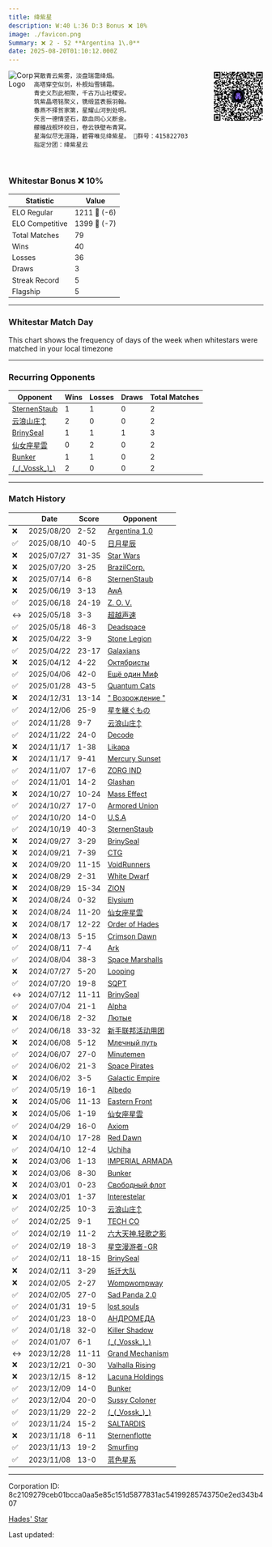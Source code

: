 ```yaml
---
title: ​绛紫星
description: W:40 L:36 D:3 Bonus ❌ 10%
image: ./favicon.png
Summary: ❌ 2 - 52 **Argentina 1\.0**
date: 2025-08-20T01:10:12.000Z
---
```

<head>
<link rel="icon" type="image/x-icon" href="./favicon.ico">
</head>
<img align="left" width="50" height="50" src="./favicon.ico" alt="Corp Logo"><img align="right" width="100" height="100" src="./qr.png" alt="QR Code">

```
冥散青云紫雾，淡盘瑞霭绛烟。
高塔穿空似剑，朴舰灿雪铺霜。
青史义烈此相聚，千古万山社稷安。
筑紫晶塔铭聚义，镌缎蓝表振羽翰。
春燕不择贫家第，星耀山河到处明。
矢言一德情坚石，歃血同心义断金。
艨艟战舰环皎日，卷云铁壁布青冥。
星海似尽无涯路，碧霄唯见绛紫星。 群号：415822703
指定分团：绛紫星云
```
<br>

### Whitestar Bonus ❌ 10%

| Statistic | Value |
| --- | --- |
| ELO Regular | 1211 🔻  (-6)|
| ELO Competitive | 1399 🔻  (-7)|
| Total Matches | 79 |
| Wins | 40 |
| Losses | 36 |
| Draws | 3 |
| Streak Record | 5 |
| Flagship | 5 |

---

### Whitestar Match Day

This chart shows the frequency of days of the week when whitestars were matched in your local timezone

<!-- Load Chart.js from jsDelivr CDN -->
<script src="https://cdn.jsdelivr.net/npm/chart.js@4.0.1"></script>

<!-- Create a canvas element where the chart will be rendered -->
<canvas id="myChart" width="400" height="200"></canvas>

<!-- JavaScript code to render the bar chart -->
<script>
    document.addEventListener("DOMContentLoaded", function() {
        // Ensure scanTime is an array; if empty, handle accordingly
        let timestamps = [1755220212,1754364111,1753153458,1752590603,1752074732,1749871315,1749840569,1747146434,1747143139,1744932659,1744927552,1743998384,1743509703,1737613131,1735230643,1733049640,1732404340,1731844811,1731428327,1731399276,1730555063,1730021379,1729580850,1729567931,1728962386,1728891758,1726987063,1726455591,1726379545,1724486696,1724480385,1724041047,1724041047,1723430988,1723129576,1722935449,1722338936,1721646533,1721043997,1720362066,1719681085,1718251096,1718250796,1717389990,1717339196,1716903423,1716892202,1715702776,1714576269,1714567555,1713967225,1712329082,1712329082,1709306995,1709305110,1708863099,1708860694,1708418070,1708417769,1707920144,1707919843,1707211668,1707190334,1706683863,1706676952,1706236693,1705586376,1705150637,1704186588,1703306669,1702715320,1702167730,1701733142,1701272109,1700807753,1700357541,1699890728,1699456688,1699020962];

        const fontColor = 'rgba(64, 128, 160, 1)';

        // Function to convert Unix timestamps to day of the week (0=Sunday, 6=Saturday)
        function getDayOfWeek(timestamp) {
            return new Date(timestamp * 1000).getDay();
        }

        // Initialize an array to count occurrences for each day of the week
        let dayCounts = [0, 0, 0, 0, 0, 0, 0];

        // Populate the dayCounts array based on the scanTime data
        timestamps.forEach(ts => {
            let dayOfWeek = getDayOfWeek(ts);
            dayCounts[dayOfWeek]++;
        });

        // Chart.js configuration for the bar chart
        const data = {
            labels: ['Sunday', 'Monday', 'Tuesday', 'Wednesday', 'Thursday', 'Friday', 'Saturday'],
            datasets: [{
                data: dayCounts,
                backgroundColor: [
                    'rgba(0, 191, 255, 0.2)',   // Deep Sky Blue (Sunday)
                    'rgba(135, 206, 250, 0.2)', // Light Sky Blue (Monday)
                    'rgba(173, 216, 230, 0.2)', // Light Blue (Tuesday)
                    'rgba(214, 236, 243, 0.2)', // Custom light blue (Wednesday)
                    'rgba(173, 216, 230, 0.2)', // Light Blue (Thursday)
                    'rgba(135, 206, 250, 0.2)', // Light Sky Blue (Friday)
                    'rgba(0, 191, 255, 0.2)'    // Deep Sky Blue (Saturday)
                ],
                borderColor: [
                    'rgba(0, 191, 255, 1)',
                    'rgba(135, 206, 250, 1)',
                    'rgba(173, 216, 230, 1)',
                    'rgba(214, 236, 243, 1)',
                    'rgba(173, 216, 230, 1)',
                    'rgba(135, 206, 250, 1)',
                    'rgba(0, 191, 255, 1)'
                ],
                borderWidth: 1,
                minBarLength: 5
            }]
        };

        const config = {
            type: 'bar',
            data: data,
            options: {
                scales: {
                    y: {
                        beginAtZero: true,
                        ticks: {
                            stepSize: 1,
                            color: fontColor
                        },
                        grid: {
                            color: 'rgba(255, 255, 255, 0.2)'
                        }
                    },
                    x: {
                        ticks: {
                            color: fontColor
                        },
                        grid: {
                            display: false 
                        }
                    }
                },
                plugins: {
                    legend: {
                        display: false
                    }
                }
            }
        };

        // Render the chart
        const ctx = document.getElementById('myChart').getContext('2d');
        const myChart = new Chart(ctx, config);
    });
</script>
    
---
### Recurring Opponents

| Opponent | Wins | Losses | Draws | Total Matches |
| --- | --- | --- | --- | --- |
| [SternenStaub](https://ws.tsl.rocks/corp/11f1e8a4d522eaef8cb40c95d07b4533097aa6509ddafd1d7efc1449e8b10f38/) | 1 | 1 | 0 | 2 |
| [云浪山庄↕](https://ws.tsl.rocks/corp/597bcb53e7f2e8f5bf2135602da30d76170ca6a5d950a0c60b5c617b6c32dead/) | 2 | 0 | 0 | 2 |
| [BrinySeal](https://ws.tsl.rocks/corp/05ada6d14c0c53422b434d3d55b1440370f85e96f93c74992cb8c4eb8f5503ba/) | 1 | 1 | 1 | 3 |
| [仙女座星雲](https://ws.tsl.rocks/corp/e8532ebca58cb402f027fdb3db24507799f38a7123ef124fae8ab7591dac77bd/) | 0 | 2 | 0 | 2 |
| [Bunker](https://ws.tsl.rocks/corp/583eeb4aaa577ce5d9806fc637f83d7c02b2a29fa2d47eb38fd658be8ef93588/) | 1 | 1 | 0 | 2 |
| [\(\_\(\_Vossk\_\)\_\)](https://ws.tsl.rocks/corp/6db23201f00670abe532f02a8fc28e109f95d673ef31ca1df7362c0a6c45dd2f/) | 2 | 0 | 0 | 2 |

---
### Match History

|  | Date | Score | Opponent |
| --- | --- | --- | --- |
| ❌ | 2025/08/20 | 2-52 | [Argentina 1\.0](https://ws.tsl.rocks/corp/582e7dce954da49eb68cdf263806d5b8f37da4c81a6eef072e63102be0fa5449/) |
| ✅ | 2025/08/10 | 40-5 | [日月星辰](https://ws.tsl.rocks/corp/d4f02aae2e03f6d0af99e1291b59b8bc7ea9c5baae99fc2eff5afe1e4baedc30/) |
| ❌ | 2025/07/27 | 31-35 | [Star Wars](https://ws.tsl.rocks/corp/2dd3aee3667c5c190079cc378773d809ece1b146bc0a16fce6c46663fc3b6992/) |
| ❌ | 2025/07/20 | 3-25 | [BrazilCorp\.](https://ws.tsl.rocks/corp/623f28fa77360220e64570e6493ec911dc1e814d1686305b7879da48d808d1cf/) |
| ❌ | 2025/07/14 | 6-8 | [SternenStaub](https://ws.tsl.rocks/corp/11f1e8a4d522eaef8cb40c95d07b4533097aa6509ddafd1d7efc1449e8b10f38/) |
| ❌ | 2025/06/19 | 3-13 | [AwA](https://ws.tsl.rocks/corp/9e1ba6b6db84b30e4d5cc2ff2933e0472d2e943670f25b712564f1cc01a63feb/) |
| ✅ | 2025/06/18 | 24-19 | [Z\. O\. V\.](https://ws.tsl.rocks/corp/4f56534357f2407b25faee160f9dca4ee83b8f9ca4425ba472a47298faf54096/) |
| ↔️ | 2025/05/18 | 3-3 | [超越声速](https://ws.tsl.rocks/corp/c80951822ff08b108eaa885a614cb9d41079099683e9804b33647baa51574183/) |
| ✅ | 2025/05/18 | 46-3 | [Deadspace](https://ws.tsl.rocks/corp/45fc2bf2d1b40361071590e427fa47116d4e5e063064d17ed9933bbd61f04369/) |
| ❌ | 2025/04/22 | 3-9 | [Stone Legion](https://ws.tsl.rocks/corp/60cd15c27192f777f2e4abc413a83d4ab33bbccd7764a387afd2347dcd3d751a/) |
| ✅ | 2025/04/22 | 23-17 | [Galaxians](https://ws.tsl.rocks/corp/94728c6eb201c1f15c6e2304b5920aa155ccc1a7aac83b574baae51c53a22c5d/) |
| ❌ | 2025/04/12 | 4-22 | [Октябристы](https://ws.tsl.rocks/corp/04bc2e393574e6987401e2851108ad114745016e9bec7b70cb49fc31d1981496/) |
| ✅ | 2025/04/06 | 42-0 | [Ещё один Миф](https://ws.tsl.rocks/corp/b091930b1e7a5540c2cfaa75d184dc82314a1248bbd6e4daae0867f3f248a19f/) |
| ✅ | 2025/01/28 | 43-5 | [Quantum Cats](https://ws.tsl.rocks/corp/0b6309a414bde261db3ee5592ae72168ca48d02558f5bc597950f11e55f92ae6/) |
| ❌ | 2024/12/31 | 13-14 | [" Возрождение "](https://ws.tsl.rocks/corp/4422f581b40217ac99ee97df59d8d887249c4cdc51d2d5fe901f438ab720d26d/) |
| ✅ | 2024/12/06 | 25-9 | [星を継ぐもの](https://ws.tsl.rocks/corp/107aa372f22d23bb567b3a7fefd3442d93a2984204d7189bbb0fed1ee976ede2/) |
| ✅ | 2024/11/28 | 9-7 | [云浪山庄↕](https://ws.tsl.rocks/corp/597bcb53e7f2e8f5bf2135602da30d76170ca6a5d950a0c60b5c617b6c32dead/) |
| ✅ | 2024/11/22 | 24-0 | [Decode](https://ws.tsl.rocks/corp/848408d1ee1a3c08302a936241ea5cbe170cb66dc343d3339ed3ae4baeb82e57/) |
| ❌ | 2024/11/17 | 1-38 | [Likapa](https://ws.tsl.rocks/corp/430376e86f786afe6d4201e70b5fd09f2cdd41ca6d81ee693737e3361c06a1f4/) |
| ❌ | 2024/11/17 | 9-41 | [Mercury Sunset](https://ws.tsl.rocks/corp/2771ec0a0e9523f8a7b62dd470c9ab87bf2bcf2b13fb47f6f97ea826337b2b20/) |
| ✅ | 2024/11/07 | 17-6 | [ZORG IND](https://ws.tsl.rocks/corp/61902ac82b4e5d8b9740d8f783424bbf4f0c804602e644fcb3d6e0447457776f/) |
| ✅ | 2024/11/01 | 14-2 | [Glashan](https://ws.tsl.rocks/corp/48b9fa3df8bbc6ce4a8455e9b923f28c0eccb8054c9f72e9c14e6acfee5a23a4/) |
| ❌ | 2024/10/27 | 10-24 | [Mass Effect](https://ws.tsl.rocks/corp/6f715653bec3925d9c3acd7c2388fe8e1c79332146894ed424f57bd2636de8c7/) |
| ✅ | 2024/10/27 | 17-0 | [Armored Union](https://ws.tsl.rocks/corp/4dacc02ca314ab864578421db538b0eb10b0c8c81dc0edd91c5090717d087c7f/) |
| ✅ | 2024/10/20 | 14-0 | [U\.S\.A](https://ws.tsl.rocks/corp/6d7a18e9893736881762a4e1b687b55e7311d367267ff5a9cc8e45722b14ea06/) |
| ✅ | 2024/10/19 | 40-3 | [SternenStaub](https://ws.tsl.rocks/corp/11f1e8a4d522eaef8cb40c95d07b4533097aa6509ddafd1d7efc1449e8b10f38/) |
| ❌ | 2024/09/27 | 3-29 | [BrinySeal](https://ws.tsl.rocks/corp/05ada6d14c0c53422b434d3d55b1440370f85e96f93c74992cb8c4eb8f5503ba/) |
| ❌ | 2024/09/21 | 7-39 | [CTG](https://ws.tsl.rocks/corp/9647a8507dfa5637a217d2d6a0ad47aefb6a4563f910ad46376c228450cff43c/) |
| ❌ | 2024/09/20 | 11-15 | [VoidRunners](https://ws.tsl.rocks/corp/5d195a83bdec92e83e1f97ed8b05b35254ade000cd6ca979b81921c702b34a23/) |
| ❌ | 2024/08/29 | 2-31 | [White Dwarf](https://ws.tsl.rocks/corp/02293e0ec2e4f96dcdcf4551de1cfa6a278a4c53ac62e80c4212912fa4eda15b/) |
| ❌ | 2024/08/29 | 15-34 | [ZION](https://ws.tsl.rocks/corp/99ac8e5c0f22878b9a4458953d0c712ada17ef36ae195ccf39c7921dc996adfe/) |
| ❌ | 2024/08/24 | 0-32 | [Elysium](https://ws.tsl.rocks/corp/d29949a00f7b1588ef5b9c7b7ca61c20fad0439b4d887721f32fbe9f018e11f1/) |
| ❌ | 2024/08/24 | 11-20 | [仙女座星雲](https://ws.tsl.rocks/corp/e8532ebca58cb402f027fdb3db24507799f38a7123ef124fae8ab7591dac77bd/) |
| ❌ | 2024/08/17 | 12-22 | [Order of Hades](https://ws.tsl.rocks/corp/2aeceaa4796794f014cd422b48bad9f5627e35a758de0255216a519db709ce81/) |
| ❌ | 2024/08/13 | 5-15 | [Crimson Dawn](https://ws.tsl.rocks/corp/d01a872035141501ad24bc84e5496d239d31d121774482b777bd8f2e03726d44/) |
| ✅ | 2024/08/11 | 7-4 | [Ark](https://ws.tsl.rocks/corp/febd79d038ed9af667e201309060d9662ba825ba9be2b5b95418ac20a8e70c80/) |
| ✅ | 2024/08/04 | 38-3 | [Space Marshalls](https://ws.tsl.rocks/corp/6a41cc36abf3a28a1c26bc22843f1892d6938e8eb1e8f8a10fd9e6e964e06c2c/) |
| ❌ | 2024/07/27 | 5-20 | [Looping](https://ws.tsl.rocks/corp/08524086f45f2e6109e583baf940197663aa3e155c32fcdbb04f319343a5eb0c/) |
| ✅ | 2024/07/20 | 19-8 | [SQPT](https://ws.tsl.rocks/corp/eabbab0640b8da02ae167f315cf981b2a200e5444eb134a06747d8a84fa10805/) |
| ↔️ | 2024/07/12 | 11-11 | [BrinySeal](https://ws.tsl.rocks/corp/05ada6d14c0c53422b434d3d55b1440370f85e96f93c74992cb8c4eb8f5503ba/) |
| ✅ | 2024/07/04 | 21-1 | [Alpha](https://ws.tsl.rocks/corp/accb87a59c1f019d1be37fa2b19ae2aeb35c4a995d1d621a8e987065cd1328fe/) |
| ❌ | 2024/06/18 | 2-32 | [Лютые](https://ws.tsl.rocks/corp/c9ffc70c2dcbfe9eaa3387645d404d9227b173de066bf09e0493d83aa4c9f053/) |
| ✅ | 2024/06/18 | 33-32 | [新手联邦活动用团](https://ws.tsl.rocks/corp/f5b74270579ff2fa4013980499962e39d8250d419177582f7d64a13f715b9d6e/) |
| ❌ | 2024/06/08 | 5-12 | [Млечный путь](https://ws.tsl.rocks/corp/a9a3b102b3698bf7db8cd106adda02cee0033bfc03f681b667b2991e10049a25/) |
| ✅ | 2024/06/07 | 27-0 | [Minutemen](https://ws.tsl.rocks/corp/9c909737404c072239b33c57ec002c06c45552ec1b97fe1d07eb95090e2346a8/) |
| ✅ | 2024/06/02 | 21-3 | [Space Pirates](https://ws.tsl.rocks/corp/87eff6e453b6f020baf8cb8930236b566161e22814cdbdc77d696c5812684bc6/) |
| ❌ | 2024/06/02 | 3-5 | [Galactic Empire](https://ws.tsl.rocks/corp/e2223ab2b582a5eb5ae1734e132358eb3c24ddf61fcbeee7b8f6708f26782108/) |
| ✅ | 2024/05/19 | 16-1 | [Albedo](https://ws.tsl.rocks/corp/8e9848f9867c594384d6a31618213447f358c7b308fee91d20991b80b513fdbb/) |
| ❌ | 2024/05/06 | 11-13 | [Eastern Front](https://ws.tsl.rocks/corp/b85c2704ee1257f24225de4e7290aa6b9c6804f07062fbc7008a58b8c0ab09a4/) |
| ❌ | 2024/05/06 | 1-19 | [仙女座星雲](https://ws.tsl.rocks/corp/e8532ebca58cb402f027fdb3db24507799f38a7123ef124fae8ab7591dac77bd/) |
| ✅ | 2024/04/29 | 16-0 | [Axiom](https://ws.tsl.rocks/corp/4000a010c205d318c766ba14fe1836eaab6652f1738a88cce8a8c69d0283e1b0/) |
| ❌ | 2024/04/10 | 17-28 | [Red Dawn](https://ws.tsl.rocks/corp/fee852a2530bc5e3cbe5b2a5fdb224d249eeceeb3688cfd71479344181831328/) |
| ✅ | 2024/04/10 | 12-4 | [Uchiha](https://ws.tsl.rocks/corp/84cbfdcf65b61cfbc76fd507cdad0278bd1469742b77cd098a372506d8f50dbd/) |
| ❌ | 2024/03/06 | 1-13 | [IMPERIAL ARMADA](https://ws.tsl.rocks/corp/0c33734edc95a1bac88a9df7e0853a3bd835ea682673f097db1c75d6bb14c8da/) |
| ❌ | 2024/03/06 | 8-30 | [Bunker](https://ws.tsl.rocks/corp/583eeb4aaa577ce5d9806fc637f83d7c02b2a29fa2d47eb38fd658be8ef93588/) |
| ❌ | 2024/03/01 | 0-23 | [Свободный флот](https://ws.tsl.rocks/corp/48fb866b3a51175a06336d9caa1bcace6d2bfb94b0a93974c8be3f54050fc0c6/) |
| ❌ | 2024/03/01 | 1-37 | [Interestelar](https://ws.tsl.rocks/corp/cc9ed2698988a35d6dbb9e9762d6575b28204ab15fd7208b64e8108878a4b8f9/) |
| ✅ | 2024/02/25 | 10-3 | [云浪山庄↕](https://ws.tsl.rocks/corp/597bcb53e7f2e8f5bf2135602da30d76170ca6a5d950a0c60b5c617b6c32dead/) |
| ✅ | 2024/02/25 | 9-1 | [TECH CO](https://ws.tsl.rocks/corp/49f9afe365665b0d622f99306a23e7a2ebd9cf7022ee79c25e08917977ab9d7a/) |
| ✅ | 2024/02/19 | 11-2 | [六大天神\.轻歌之影](https://ws.tsl.rocks/corp/558304186ed78398ff16afe6f1f2909cee69fe56f1e3ee787d023cffa6999b3b/) |
| ✅ | 2024/02/19 | 18-3 | [星空漫游者\-GR](https://ws.tsl.rocks/corp/4c0218d564bcccb3d451212b7c22ebb3c4bead385379deb4aae2d816d2521a0e/) |
| ✅ | 2024/02/11 | 18-15 | [BrinySeal](https://ws.tsl.rocks/corp/05ada6d14c0c53422b434d3d55b1440370f85e96f93c74992cb8c4eb8f5503ba/) |
| ❌ | 2024/02/11 | 3-29 | [拆迁大队](https://ws.tsl.rocks/corp/d8de6fa1ed53aeb856209de01d8a990a562d7438e0abe2cfe50776bb11345f17/) |
| ❌ | 2024/02/05 | 2-27 | [Wompwompway](https://ws.tsl.rocks/corp/f7c3d7f512c4de3883e63b1a5771ab3ef3938054f98711e933bc7dd064fb8363/) |
| ✅ | 2024/02/05 | 27-0 | [Sad Panda 2\.0](https://ws.tsl.rocks/corp/74aed8be82b78aae23f7cdb815f2124496aee03eb68115e20ce9073444d3430c/) |
| ✅ | 2024/01/31 | 19-5 | [lost souls](https://ws.tsl.rocks/corp/64cf1f6ce9001bcd1d03fd1aaecafc1b7d88cd36316892a52a1b19d5e85bd793/) |
| ✅ | 2024/01/23 | 18-0 | [АНДРОМЕДА](https://ws.tsl.rocks/corp/1e4e3bc5f21c0b6cd362f404b88f09e18e26a8c0134a31015d6d7577a7230dc9/) |
| ✅ | 2024/01/18 | 32-0 | [Killer Shadow](https://ws.tsl.rocks/corp/e90d22a90153c1fd6c2f02d7d408f1cba9abb2de7f76c38fe7b1aa769df23de7/) |
| ✅ | 2024/01/07 | 6-1 | [\(\_\(\_Vossk\_\)\_\)](https://ws.tsl.rocks/corp/6db23201f00670abe532f02a8fc28e109f95d673ef31ca1df7362c0a6c45dd2f/) |
| ↔️ | 2023/12/28 | 11-11 | [Grand Mechanism](https://ws.tsl.rocks/corp/cdae35a4dff3b9b84fa6e79966de8f58259e9ea95a366abeaa8a103815dfa7b3/) |
| ❌ | 2023/12/21 | 0-30 | [Valhalla Rising](https://ws.tsl.rocks/corp/8843a04f5528aa779a62f129af7ef619b90742807f0d436ae85a69870206b254/) |
| ❌ | 2023/12/15 | 8-12 | [Lacuna Holdings](https://ws.tsl.rocks/corp/17f4ece94ed033805ed258868416020d302254e2e3becbd1e25381be7933be76/) |
| ✅ | 2023/12/09 | 14-0 | [Bunker](https://ws.tsl.rocks/corp/583eeb4aaa577ce5d9806fc637f83d7c02b2a29fa2d47eb38fd658be8ef93588/) |
| ✅ | 2023/12/04 | 20-0 | [Sussy Coloner](https://ws.tsl.rocks/corp/6e5807915020e273feb8068226c3017f946571428ad2b058a7ee8666d63faf21/) |
| ✅ | 2023/11/29 | 22-2 | [\(\_\(\_Vossk\_\)\_\)](https://ws.tsl.rocks/corp/6db23201f00670abe532f02a8fc28e109f95d673ef31ca1df7362c0a6c45dd2f/) |
| ✅ | 2023/11/24 | 15-2 | [SALTARDIS](https://ws.tsl.rocks/corp/e7d1a6a546271de114cce5f2d8e71b59c4e8bea66352110bf94a1c91a5993898/) |
| ❌ | 2023/11/18 | 6-11 | [Sternenflotte](https://ws.tsl.rocks/corp/c0e248ebf5fe5d7a10057e5c23341422b0d0bd0cc74c836d2d9835758cce6ec7/) |
| ✅ | 2023/11/13 | 19-2 | [Smurfing](https://ws.tsl.rocks/corp/686668dde261a7c9e724dca3d2c66659ee78506d8d1918ff5eb81fafcf17e471/) |
| ✅ | 2023/11/08 | 13-0 | [蓝色星系](https://ws.tsl.rocks/corp/4199afa719f068b1e3195bebef959b1a1c22d55d5cc0ca718de807ea5d1486f9/) |

---
Corporation ID: 8c2109279ceb01bcca0aa5e85c151d5877831ac54199285743750e2ed343b407

[Hades' Star](https://www.hadesstar.com)
<script src="/assets/localtime.js"></script>
<div>
  Last updated: <span class="last-updated-date" data-unix-time="1755652212"></span>
</div>